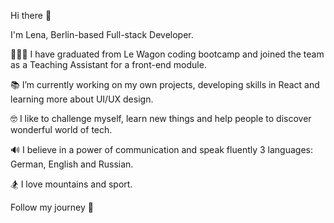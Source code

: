 Hi there 👋

I'm Lena, Berlin-based Full-stack Developer.

👩🏻‍💻 I have graduated from Le Wagon coding bootcamp and joined the team as a Teaching Assistant for a front-end module.

📚 I’m currently working on my own projects, developing skills in React and learning more about UI/UX design.

🤓 I like to challenge myself, learn new things and help people to discover wonderful world of tech.

🔊 I believe in a power of communication and speak fluently 3 languages: German, English and Russian.

🏂 I love mountains and sport.

Follow my journey 🚀
